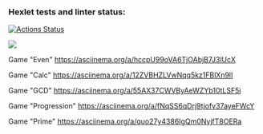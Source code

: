 ### Hexlet tests and linter status:
[![Actions Status](https://github.com/sheveleves/java-project-lvl1/workflows/hexlet-check/badge.svg)](https://github.com/sheveleves/java-project-lvl1/actions)

<a href="https://codeclimate.com/github/sheveleves/java-project-lvl1/maintainability"><img src="https://api.codeclimate.com/v1/badges/15c1604e8041f909493b/maintainability" /></a>

Game "Even"
https://asciinema.org/a/hccpU99oVA6TjOAbjB7J3lUcX

Game "Calc"
https://asciinema.org/a/12ZVBHZLVwNqq5kz1FBlXn9lI

Game "GCD"
https://asciinema.org/a/55AX37CWVByAeWZYb10tLSF5i

Game "Progression"
https://asciinema.org/a/fNqSS6qDrj9tjofy37ayeFWcY

Game "Prime"
https://asciinema.org/a/quo27y4386IgQm0NvjfT8OERa
